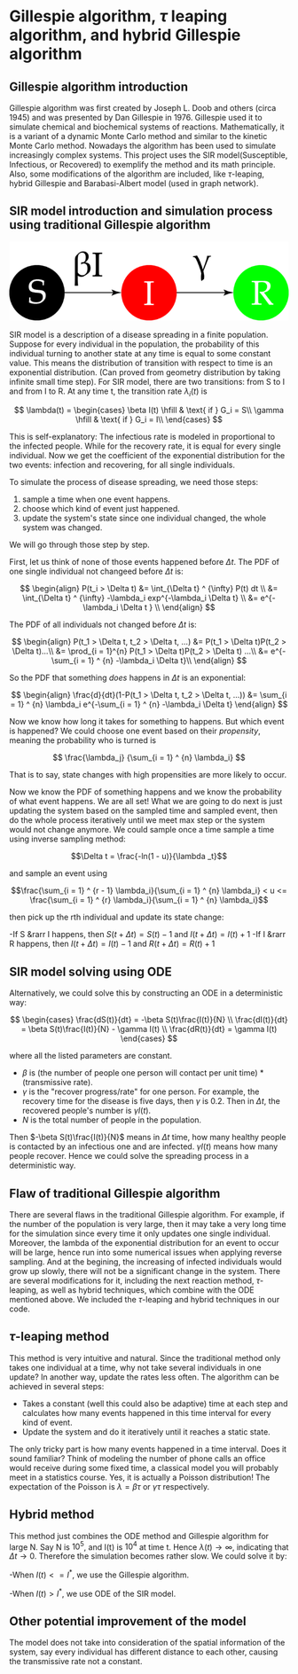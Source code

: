 # Gillespie algorithm, $\tau$ leaping algorithm, and hybrid Gillespie algorithm

## Gillespie algorithm introduction
Gillespie algorithm was first created by Joseph L. Doob and others (circa 1945) and was presented by Dan Gillespie in 1976. 
Gillespie used it to simulate chemical and biochemical systems of reactions. 
Mathematically, it is a variant of a dynamic Monte Carlo method and similar to the kinetic Monte Carlo method. 
Nowadays the algorithm has been used to simulate increasingly complex systems. This project uses the SIR model(Susceptible, Infectious, or Recovered) to exemplify the method and its math principle. 
Also, some modifications of the algorithm are included, like $\tau$-leaping, hybrid Gillespie and Barabasi-Albert model (used in graph network). 

## SIR model introduction and simulation process using traditional Gillespie algorithm
<img src="SIR.png" alt="SIR">

SIR model is a description of a disease spreading in a finite population. 
Suppose for every individual in the population, the probability of this individual turning to another state at any time is equal to some constant value. This means the distribution of transition with respect to time is an exponential distribution. (Can proved from geometry distribution by taking infinite small time step). 
For SIR model, there are two transitions: from S to I and from I to R. At any time t, the transition rate $\lambda_i(t)$ is 

$$
\lambda(t) = 
\begin{cases}
\beta I(t) \hfill &  \text{ if } G_i = S\\
\gamma     \hfill &  \text{ if } G_i = I\\
\end{cases}
$$

This is self-explanatory: The infectious rate is modeled in proportional to the infected people. While for the recovery rate, it is equal for every single individual. 
Now we get the coefficient of the exponential distribution for the two events: infection and recovering, for all single individuals. 

To simulate the process of disease spreading, we need those steps: 

1. sample a time when one event happens.
2. choose which kind of event just happened. 
3. update the system's state since one individual changed, the whole system was changed. 

We will go through those step by step.

First, let us think of none of those events happened before $\Delta t$. 
The PDF of one single individual not changeed before $\Delta t$ is:

$$ 
\begin{align}
P(t_i > \Delta t) &= \int_{\Delta t} ^ {\infty} P(t) dt \\
&= \int_{\Delta t} ^ {\infty} -\lambda_i exp^{-\lambda_i \Delta t} \\
&= e^{-\lambda_i \Delta t } \\
\end{align}
$$

The PDF of all individuals not changed before $\Delta t$ is:

$$
\begin{align}
P(t_1 > \Delta t, t_2 > \Delta t, ...) 
&= P(t_1 > \Delta t)P(t_2 > \Delta t)...\\
&= \prod_{i = 1}^{n} P(t_1 > \Delta t)P(t_2 > \Delta t) ...\\
&= e^{-\sum_{i = 1} ^ {n} -\lambda_i \Delta t}\\
\end{align}
$$

So the PDF that something _does_ happens in $\Delta t$ is an exponential:

$$
\begin{align}
\frac{d}{dt}(1-P(t_1 > \Delta t, t_2 > \Delta t, ...)) 
&= \sum_{i = 1} ^ {n} \lambda_i e^{-\sum_{i = 1} ^ {n} -\lambda_i \Delta t}
\end{align}
$$

Now we know how long it takes for something to happens. But which event is happened? 
We could choose one event based on their _propensity_, meaning the probability who is turned is 

$$ \frac{\lambda_j} {\sum_{i = 1} ^ {n} \lambda_i} $$

That is to say, state changes with high propensities are more likely to occur. 

Now we know the PDF of something happens and we know the probability of what event happens. We are all set! What we are going to do next is just updating the system based on the sampled time and sampled event, then do the whole process iteratively until we meet max step or the system would not change anymore. We could sample once a time sample a time using inverse sampling method: 

$$\Delta t = \frac{-ln(1 - u)}{\lambda _t}$$ 

and sample an event using 

$$\frac{\sum_{i = 1} ^ {r - 1} \lambda_i}{\sum_{i = 1} ^ {n} \lambda_i} < u <= \frac{\sum_{i = 1} ^ {r} \lambda_i}{\sum_{i = 1} ^ {n} \lambda_i}$$

then pick up the rth individual and update its state change: 

-If S &rarr I happens, then $S(t + \Delta t) = S(t) - 1$ and $I(t + \Delta t) = I(t) + 1$
-If I &rarr R happens, then $I(t + \Delta t) = I(t) - 1$ and $R(t + \Delta t) = R(t) + 1$

## SIR model solving using ODE
Alternatively, we could solve this by constructing an ODE in a deterministic way:

$$
\begin{cases}
\frac{dS(t)}{dt} = -\beta S(t)\frac{I(t)}{N} \\
\frac{dI(t)}{dt} = \beta S(t)\frac{I(t)}{N} - \gamma I(t) \\
\frac{dR(t)}{dt} = \gamma I(t)
\end{cases}
$$


where all the listed parameters are constant. 

- $\beta$ is (the number of people one person will contact per unit time) * (transmissive rate). 
- $\gamma$ is the "recover progress/rate" for one person. For example, the recovery time for the disease is five days, then $\gamma$ is 0.2. Then in $\Delta t$, the recovered people's number is $\gamma I(t)$.
- $N$ is the total number of people in the population.

Then $-\beta S(t)\frac{I(t)}{N}$ means in $\Delta t$ time, how many healthy people is contacted by an infectious one and are infected.  $\gamma I(t)$ means how many people recover. Hence we could solve the spreading process in a deterministic way. 

## Flaw of traditional Gillespie algorithm
There are several flaws in the traditional Gillespie algorithm. For example, if the number of the population is very large, then it may take a very long time for the simulation since every time it only updates one single individual. Moreover, the lambda of the exponential distribution for an event to occur will be large, hence run into some numerical issues when applying reverse sampling. And at the begining, the increasing of infected individuals would grow up slowly, there will not be a significant change in the system. There are several modifications for it, including the next reaction method, $\tau$-leaping, as well as hybrid techniques, which combine with the ODE mentioned above. We included the $\tau$-leaping and hybrid techniques in our code. 

## $\tau$-leaping method
This method is very intuitive and natural. Since the traditional method only takes one individual at a time, why not take several individuals in one update? In another way, update the rates less often. The algorithm can be achieved in several steps:

- Takes a constant (well this could also be adaptive) time at each step and calculates how many events happened in this time interval for every kind of event.
- Update the system and do it iteratively until it reaches a static state.

The only tricky part is how many events happened in a time interval. Does it sound familiar? Think of modeling the number of phone calls an office would receive during some fixed time, a classical model you will probably meet in a statistics course. Yes, it is actually a Poisson distribution! The expectation of the Poisson is $\lambda = \beta \tau$ or $\gamma \tau$ respectively. 

## Hybrid method 
This method just combines the ODE method and Gillespie algorithm for large N. 
Say N is $10^5$, and I(t) is $10^4$ at time t. Hence $\lambda (t) \rightarrow \infty$, indicating that $\Delta t \rightarrow 0$. Therefore the simulation becomes rather slow. We could solve it by:

-When $I(t) <= I^*$, we use the Gillespie algorithm. 

-When $I(t) > I^*$, we use ODE of the SIR model. 

## Other potential improvement of the model
The model does not take into consideration of the spatial information of the system, say every individual has different distance to each other, causing the transmissive rate not a constant. 
